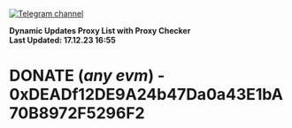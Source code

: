 [![Telegram channel](https://img.shields.io/endpoint?url=https://runkit.io/damiankrawczyk/telegram-badge/branches/master?url=https://t.me/n4z4v0d)](https://t.me/n4z4v0d) 

**Dynamic Updates Proxy List with Proxy Checker**  
**Last Updated: 17.12.23 16:55**

# DONATE (_any evm_) - 0xDEADf12DE9A24b47Da0a43E1bA70B8972F5296F2
